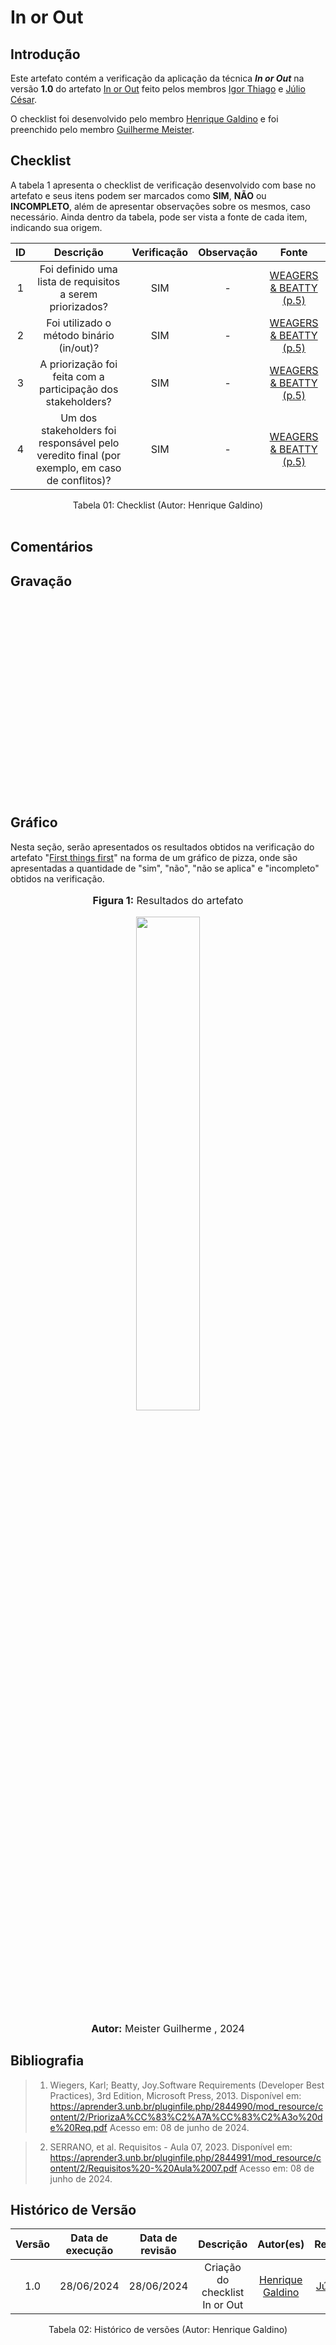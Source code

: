 # In or Out

## Introdução

Este artefato contém a verificação da aplicação da técnica ***In or Out*** na versão **1.0** do artefato [In or Out](https://requisitos-de-software.github.io/2024.1-Consumidor.gov/Elicitação/Priorização/In%20or%20out/) feito pelos membros  [Igor Thiago](https://github.com/Alladin-51) e [Júlio César](https://github.com/Julio1099).

O checklist foi desenvolvido pelo membro [Henrique Galdino](https://github.com/hgaldino05) e foi preenchido pelo membro [Guilherme Meister](https://github.com/gmeister18).

## Checklist

A tabela 1 apresenta o checklist de verificação desenvolvido com base no artefato e seus itens podem ser marcados como **SIM**, **NÃO** ou **INCOMPLETO**, além de apresentar observações sobre os mesmos, caso necessário. Ainda dentro da tabela, pode ser vista a fonte de cada item, indicando sua origem.

| ID | Descrição | Verificação | Observação | Fonte |
| :--: | :-----: | :---------: | :--------: | :----: |
| 1 | Foi definido uma lista de requisitos a serem priorizados? | SIM | - | [WEAGERS & BEATTY (p.5)](https://raw.githubusercontent.com/Requisitos-de-Software/2024.1-Consumidor.gov/c4827b1f24cafeeb42e52fa44d30e16ce5c67488/assets/img/fontes/henrique/inOrOut-1.png) |
| 2 | Foi utilizado o método binário (in/out)? | SIM | - | [WEAGERS & BEATTY (p.5)](https://raw.githubusercontent.com/Requisitos-de-Software/2024.1-Consumidor.gov/c4827b1f24cafeeb42e52fa44d30e16ce5c67488/assets/img/fontes/henrique/inOrOut-1.png) |
| 3 | A priorização foi feita com a participação dos stakeholders? | SIM | - | [WEAGERS & BEATTY (p.5)](https://raw.githubusercontent.com/Requisitos-de-Software/2024.1-Consumidor.gov/c4827b1f24cafeeb42e52fa44d30e16ce5c67488/assets/img/fontes/henrique/inOrOut-1.png) |
| 4 | Um dos stakeholders foi responsável pelo veredito final (por exemplo, em caso de conflitos)? | SIM | - | [WEAGERS & BEATTY (p.5)](https://raw.githubusercontent.com/Requisitos-de-Software/2024.1-Consumidor.gov/c4827b1f24cafeeb42e52fa44d30e16ce5c67488/assets/img/fontes/henrique/inOrOut-1.png) |



<div align="center">
<figcaption align="center">Tabela 01: Checklist (Autor: Henrique Galdino)</figcaption>
</div>
<br/>

## Comentários

<!-- O artefato segue os padrões esperados e apresenta conteúdos relacionados aos materiais vistos no decorrer do curso, porém alguns pontos são passíveis de revisão e correção. Segue sugestão de correção relacionada tanto aos conteúdos quanto à formatação do artefato: -->

## Gravação 

<iframe width="560" height="315" src="" title="YouTube video player" frameborder="0" allow="accelerometer; autoplay; clipboard-write; encrypted-media; gyroscope; picture-in-picture; web-share" allowfullscreen></iframe>

## Gráfico

Nesta seção, serão apresentados os resultados obtidos na verificação do artefato "[First things first]()" na forma de um gráfico de pizza, onde são apresentadas a quantidade de "sim", "não", "não se aplica" e "incompleto" obtidos na verificação.

<div align="center">
<font size="3"><p style="text-align: center"><b>Figura 1:</b> Resultados do artefato</p></font>

 <img src="" style="width: 45%;">

<font size="3"><p style="text-align: center"><b>Autor:</b> Meister Guilherme , 2024</p></font>
</div>

## Bibliografia

>  1. Wiegers, Karl; Beatty, Joy.Software Requirements (Developer Best Practices), 3rd Edition, Microsoft Press, 2013. Disponível em: <https://aprender3.unb.br/pluginfile.php/2844990/mod_resource/content/2/PriorizaA%CC%83%C2%A7A%CC%83%C2%A3o%20de%20Req.pdf> Acesso em: 08 de junho de 2024.

> 2. SERRANO, et al. Requisitos - Aula 07, 2023. Disponível em: <https://aprender3.unb.br/pluginfile.php/2844991/mod_resource/content/2/Requisitos%20-%20Aula%2007.pdf> Acesso em: 08 de junho de 2024.

## Histórico de Versão

| Versão | Data de execução | Data de revisão |  Descrição                          | Autor(es)                                           | Revisor(es)                                           |
| :----: | :--------------: | :-------------: | :---------------------------------: | :-------------------------------------------------: | :---------------------------------------------------: |
| 1.0    | 28/06/2024       | 28/06/2024      | Criação do checklist In or Out  | [Henrique Galdino](https://github.com/hgaldino05)   | [Júlio César](https://github.com/Julio1099)         |

<div align="center">
<figcaption align="center">Tabela 02: Histórico de versões (Autor: Henrique Galdino)</figcaption>
</div>
<br/>
